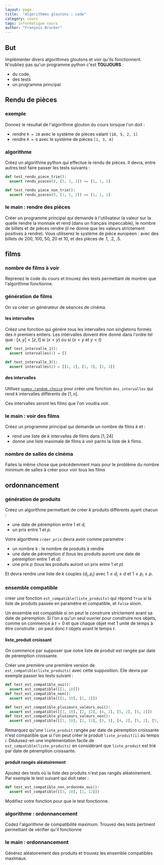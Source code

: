 ```yaml
---
layout: page
title:  "Algorithmes gloutons : code"
category: cours
tags: informatique cours 
author: "François Brucker"
---
```



## But

Implémenter divers algorithmes gloutons et voir qu'ils fonctionnent. N'oubliez pas qu'un programme python c'est **TOUJOURS** :

* du code,
* des tests
* un programme principal

## Rendu de pièces

### exemple

Donnez le résultat de l'algorithme glouton du cours lorsque l'on doit :

* rendre `R = 28` avec le système de pièces valant `[10, 5, 2, 1]`
* rendre `R = 6` avec le système de pièces `[1, 3, 4]`

### algorithme

Créez un algorithme python qui effectue le rendu de pièces. Il devra, entre autres test faire passer les tests suivants :

``` python
def test_rendu_piece_trie():
  assert rendu_pieces(8, [5, 2, 1]) == [1, 1, 1]

def test_rendu_piece_non_trie():
  assert rendu_pieces(8, [1, 5, 2]) == [1, 1, 1]
```

### le main : rendre des pièces

Créer un programme principal qui demande à l'utilisateur la valeur sur la quelle rendre la monnaie et rend (dans un français impeccable), le nombre de billets et de pièces rendre (il ne donne que les valeurs strictement positives à rendre). Vous utiliserez le système de pièce européen : avec des billets de 200, 100, 50, 20 et 10, et des pièces de .1, .2, .5.

## films

### nombre de films à voir

Reprenez le code du cours et trouvez des tests permettant de montrer que l'algorithme fonctionne.

### génération de films

On va créer un générateur de séances de cinéma.

#### les intervalles

Créez une fonction qui génère tous les intervalles non singletons formés des $n$ premiers entiers. Les intervalles doivent être donné dans l'ordre tel que : $[x, y] < [z, t]$ si ($x < y$) ou si ($x=y$ et $y < t$)

```python
def test_intervalle_1():
  assert intervalles(1) = []

def test_intervalle_3():
  assert intervalles(2) = [[1, 2], [1, 3], [2, 3]]
```

#### des intervalles

Utilisez [`numpy.random.choice`](https://numpy.org/doc/stable/reference/random/generated/numpy.random.choice.html) pour créer une fonction `des_intervalles` qui rend $k$ intervalles différents de $[1, n]$.

Ces intervalles seront les films que l'on voudra voir.

### le main : voir des films

Créez un programme principal qui demande un nombre de films $k$ et :

* rend une liste de $k$ intervalles de films dans $[1, 24]$
* donne une liste maximale de films à voir parmi la liste de $k$ films.

### nombre de salles de cinéma

Faites la même chose que précédemment mais pour le problème du nombre minimum de salles à créer pour voir tous les films

## ordonnancement

### génération de produits

Créez un algorithme permettant de créer $k$ produits différents ayant chacun :

* une date de péremption entre 1 et $d$,
* un prix entre 1 et $p$.

Votre algorithme `créer_prix` devra avoir comme paramètre :

* un nombre $k$ : le nombre de produits à rendre
* une date de péremption $d$ (tous les produits auront une date de péremption entre 1 et $d$)
* une prix $p$ (tous les produits auront un prix entre 1 et $p$)

Et devra rendre une liste de $k$ couples $(d_i, p_i)$ avec $1 \leq d_i \leq d$ et $1 \leq p_i \leq p$.

### ensemble compatible

créer une fonction `est_compatible(liste_produits)` qui répond `True` si la liste de produits passée en paramètre et compatible, et `False` sinon.

Un ensemble est compatible si on peut le construire strictement avant sa date de péremption. Si l'on a qu'un seul ouvrier pour construire nos objets, comme on commence à $t=0$ et que chaque objet met 1 unité de temps à être construite : on peut donc $t$ objets avant le temps $t$. 

#### liste_produit croissant

On commence par supposer que notre liste de produit est rangée par date de péremption croissante.

Créer une première une première version de `est_compatible(liste_produits)` avec cette supposition. Elle devra par exemple passer les tests suivant :

```python
def test_est_compatible_oui():
  assert est_compatible([[1, 10]])
def test_est_compatible_non():
  assert est_compatible([[1, 10], [1, 2]])

def test_est_compatible_plusieurs_valeurs_oui():
  assert est_compatible([[1, 10], [2, 12], [4, 2], [5, 2], [5, 2]])
def test_est_compatible_plusieurs_valeurs_non():
  assert est_compatible([[1, 10], [2, 12], [3, 3], [4, 2], [5, 2], [5, 2]])

```

Remarquez qu'une `liste_produit` rangée par date de péremption croissante n'est compatible que si l'on peut créer le produit `liste_produit[i]` au temps $i$. Déduisez-en une implémentation facile de `est_compatible(liste_produits)` en considérant que `liste_produit` est trié par date de péremption croissante.

#### produit rangés aléatoirement

Ajoutez des tests où la liste des produits n'est pas rangés aléatoirement. Par exemple le test suivant qui doit rater :

``` python
def test_est_compatible_non_ordonnée_oui():
  assert est_compatible([[5, 10], [1, 12]])
```

Modifiez votre fonction pour que le test fonctionne.

### algorithme : ordonnancement

Codez l'algorithme de compatibilité maximum. Trouvez des tests pertinent permettant de vérifier qu'il fonctionne

### le main : ordonnancement

Générez aléatoirement des produits et trouvez les ensemble compatibles maximaux.
